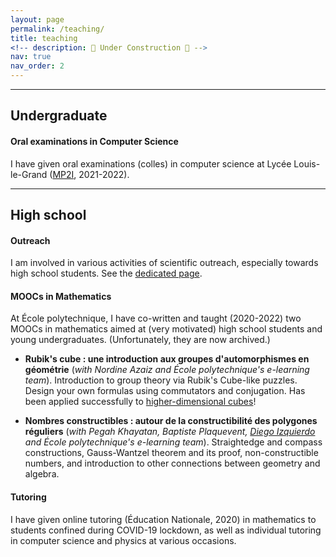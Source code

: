 ```yaml
---
layout: page
permalink: /teaching/
title: teaching
<!-- description: 🚧 Under Construction 🚧 -->
nav: true
nav_order: 2
---
```



___

## Undergraduate

#### Oral examinations in Computer Science

I have given oral examinations (colles) in computer science at
Lycée Louis-le-Grand ([MP2I](/assets/pdf/Programme_MP2I_2122.pdf), 2021-2022).

___

## High school

#### Outreach

I am involved in various activities of scientific outreach, especially towards high school students.
See the [dedicated page](/outreach/).

#### MOOCs in Mathematics

At École polytechnique, I have co-written and taught (2020-2022) two
MOOCs in mathematics aimed at (very motivated) high school students
and young undergraduates. (Unfortunately, they are now archived.)

+ **Rubik's cube : une introduction aux
  groupes d'automorphismes en géométrie**
  (*with Nordine Azaiz and École polytechnique's e-learning team*).
  Introduction to group theory via Rubik's Cube-like puzzles.
  Design your own formulas using commutators and conjugation.
  Has been applied successfully to [higher-dimensional cubes](https://superliminal.com/cube/)!

+ **Nombres constructibles : autour de la
  constructibilité des polygones réguliers**
  (*with Pegah Khayatan, Baptiste Plaquevent, [Diego Izquierdo](https://perso.pages.math.cnrs.fr/users/diego.izquierdo/) and École polytechnique's e-learning team*).
  Straightedge and compass constructions,
  Gauss-Wantzel theorem and its proof, non-constructible numbers,
  and introduction to other connections between geometry and algebra.


#### Tutoring

I have given online tutoring (Éducation Nationale, 2020) in mathematics to students confined during COVID-19 lockdown,
as well as individual tutoring in computer science and physics at various occasions.
